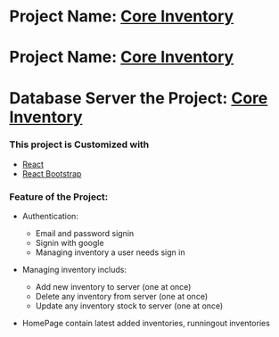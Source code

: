 # Project Name: [Core Inventory](https://core-inventory-beaa1.web.app/)
# Project Name: [Core Inventory](https://core-inventory-beaa1.firebaseapp.com/)
# Database Server the Project: [Core Inventory](https://core-inventory.onrender.com/)


### This project is Customized with
* [React](https://reactjs.org/)
* [React Bootstrap](https://react-bootstrap.github.io/)


### Feature of the  Project:
* Authentication:
    * Email and password signin
    * Signin with google
    * Managing inventory a user needs sign in
* Managing inventory includs:
    * Add new inventory to server (one at once)
    * Delete any inventory from server (one at once)
    * Update any inventory stock to server (one at once)

* HomePage contain latest added inventories, runningout inventories